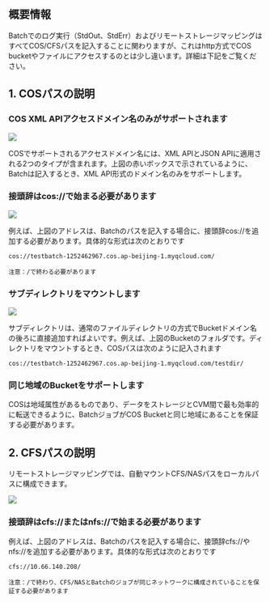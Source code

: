 ## 概要情報

Batchでのログ実行（StdOut、StdErr）およびリモートストレージマッピングはすべてCOS/CFSパスを記入することに関わりますが、これはhttp方式でCOS bucketやファイルにアクセスするのとは少し違います。詳細は下記をご覧ください。

## 1. COSパスの説明

### COS XML APIアクセスドメイン名のみがサポートされます

![](https://main.qcloudimg.com/raw/0af010fcd27c428f7a3cbb3d1b69affa.png)

COSでサポートされるアクセスドメイン名には、XML APIとJSON APIに適用される2つのタイプが含まれます。上図の赤いボックスで示されているように、Batchは記入するとき、XML API形式のドメイン名のみをサポートします。

### 接頭辞はcos://で始まる必要があります

![](https://main.qcloudimg.com/raw/ef19923ec04d89da175c90ed56232d01.png)

例えば、上図のアドレスは、Batchのパスを記入する場合に、接頭辞cos://を追加する必要があります。具体的な形式は次のとおりです

``` 
cos://testbatch-1252462967.cos.ap-beijing-1.myqcloud.com/ 
```

``注意：/で終わる必要があります``

### サブディレクトリをマウントします

![](https://main.qcloudimg.com/raw/127aaa3874563e5e7cef7e1eab2448d4.png)

サブディレクトリは、通常のファイルディレクトリの方式でBucketドメイン名の後ろに直接追加すればよいです。例えば、上図のBucketのフォルダです。ディレクトリをマウントするとき、COSパスは次のように記入されます

``` 
cos://testbatch-1252462967.cos.ap-beijing-1.myqcloud.com/testdir/ 
```

### 同じ地域のBucketをサポートします

COSは地域属性があるものであり、データをストレージとCVM間で最も効率的に転送できるように、BatchジョブがCOS Bucketと同じ地域にあることを保証する必要があります。

## 2. CFSパスの説明

リモートストレージマッピングでは、自動マウントCFS/NASパスをローカルパスに構成できます。

![](https://main.qcloudimg.com/raw/cc269aa87bc6faf265acdccd50acf793.png)

### 接頭辞はcfs://またはnfs://で始まる必要があります

例えば、上図のアドレスは、Batchのパスを記入する場合に、接頭辞cfs://やnfs://を追加する必要があります。具体的な形式は次のとおりです

``` 
cfs://10.66.140.208/ 
```

``注意：/で終わり、CFS/NASとBatchのジョブが同じネットワークに構成されていることを保証する必要があります``








